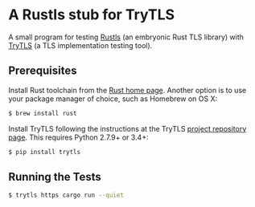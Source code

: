 # A Rustls stub for TryTLS

A small program for testing [Rustls](https://github.com/ctz/rustls) (an embryonic Rust TLS library) with [TryTLS](https://github.com/ouspg/trytls) (a TLS implementation testing tool).

## Prerequisites

Install Rust toolchain from the [Rust home page](https://www.rust-lang.org/). Another option is to use your package manager of choice, such as Homebrew on OS X:

```sh
$ brew install rust
```

Install TryTLS following the instructions at the TryTLS [project repository page](https://github.com/ouspg/trytls#installation). This requires Python 2.7.9+ or 3.4+:

```sh
$ pip install trytls
```

## Running the Tests

```sh
$ trytls https cargo run --quiet
```
